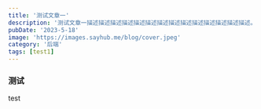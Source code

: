 ```yaml
---
title: '测试文章一'
description: '测试文章一描述描述描述描述描述描述描述描述描述描述描述描述描述描述。'
pubDate: '2023-5-18'
image: 'https://images.sayhub.me/blog/cover.jpeg'
category: '后端'
tags: [test1]
---
```


### 测试

test
